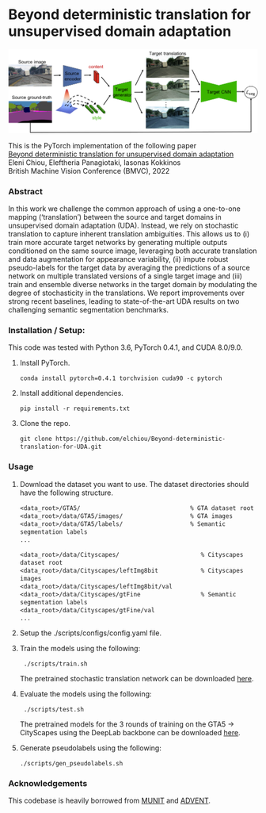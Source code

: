 # Beyond deterministic translation for unsupervised domain adaptation
![](./img/stoch_transl.png) 

This is the PyTorch implementation of the following paper \
[Beyond deterministic translation for unsupervised domain adaptation](https://arxiv.org/abs/2010.07411) \
Eleni Chiou, Eleftheria Panagiotaki, Iasonas Kokkinos \
British Machine Vision Conference (BMVC), 2022

### Abstract
In this work we challenge the common approach of using a one-to-one mapping (‘translation’) between the source and target domains in unsupervised domain adaptation (UDA). Instead, we rely on stochastic translation to capture inherent translation ambiguities. This allows us to (i) train more accurate target networks by generating multiple outputs conditioned on the same source image, leveraging both accurate translation and data augmentation for appearance variability, (ii) impute robust pseudo-labels
for the target data by averaging the predictions of a source network on multiple translated versions of a single target image and (iii) train and ensemble diverse networks
in the target domain by modulating the degree of stochasticity in the translations. We report improvements over strong recent baselines, leading to state-of-the-art UDA results on two challenging semantic segmentation benchmarks.

 ### Installation / Setup:

This code was tested with Python 3.6, PyTorch 0.4.1, and CUDA 8.0/9.0.

1. Install PyTorch.
    ```
    conda install pytorch=0.4.1 torchvision cuda90 -c pytorch
    ```

2. Install additional dependencies.
    ```
    pip install -r requirements.txt
    ```

3. Clone the repo.
    ```
   git clone https://github.com/elchiou/Beyond-deterministic-translation-for-UDA.git
   ```

### Usage
1. Download the dataset you want to use. The dataset directories should have the following structure.
   ```
   <data_root>/GTA5/                               % GTA dataset root
   <data_root>/data/GTA5/images/                   % GTA images
   <data_root>/data/GTA5/labels/                   % Semantic segmentation labels
   ...
   ```
   ```
   <data_root>/data/Cityscapes/                       % Cityscapes dataset root
   <data_root>/data/Cityscapes/leftImg8bit            % Cityscapes images
   <data_root>/data/Cityscapes/leftImg8bit/val
   <data_root>/data/Cityscapes/gtFine                 % Semantic segmentation labels
   <data_root>/data/Cityscapes/gtFine/val
   ...
   ```
2. Setup the ./scripts/configs/config.yaml file.
3. Train the models using the following:
   ```
    ./scripts/train.sh
    ```
   The pretrained stochastic translation network can be downloaded [here](https://www.dropbox.com/scl/fo/jcv6nqu377nfjcjd78x7z/h?rlkey=uhfgbqxg6lun0dxpbkx4vwjiz&dl=0).

4. Evaluate the models using the following:
   ```
    ./scripts/test.sh
    ```
    The pretrained models for the 3 rounds of training on the GTA5 -> CityScapes using the DeepLab backbone can be downloaded [here](https://www.dropbox.com/scl/fo/9h1dvtt3rhubkow9fh4z2/h?rlkey=yvqmhwl51mxdgav332hw18tvs&dl=0).
5. Generate pseudolabels using the following:
    ```
    ./scripts/gen_pseudolabels.sh
    ```
### Acknowledgements
This codebase is heavily borrowed from [MUNIT](https://github.com/NVlabs/MUNIT) and [ADVENT](https://github.com/valeoai/ADVENT/).
